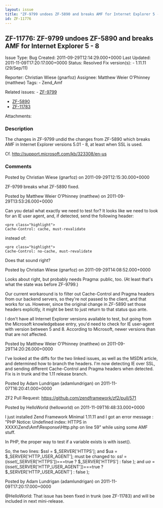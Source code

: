 ```yaml
---
layout: issue
title: "ZF-9799 undoes ZF-5890 and breaks AMF for Internet Explorer 5 - 8"
id: ZF-11776
---
```


ZF-11776: ZF-9799 undoes ZF-5890 and breaks AMF for Internet Explorer 5 - 8
---------------------------------------------------------------------------

 Issue Type: Bug Created: 2011-09-29T12:14:29.000+0000 Last Updated: 2011-11-09T17:20:17.000+0000 Status: Resolved Fix version(s): - 1.11.11 (29/Sep/11)
 
 Reporter:  Christian Wiese (gnarfoz)  Assignee:  Matthew Weier O'Phinney (matthew)  Tags: - Zend\_Amf
 
 Related issues: - [ZF-9799](/issues/browse/ZF-9799)
- [ZF-5890](/issues/browse/ZF-5890)
- [ZF-11783](/issues/browse/ZF-11783)
 
 Attachments: 
### Description

The changes in ZF-9799 undid the changes from ZF-5890 which breaks AMF in Internet Explorer versions 5.01 - 8, at least when SSL is used.

Cf. <http://support.microsoft.com/kb/323308/en-us>

 

 

### Comments

Posted by Christian Wiese (gnarfoz) on 2011-09-29T12:15:30.000+0000

ZF-9799 breaks what ZF-5890 fixed.

 

 

Posted by Matthew Weier O'Phinney (matthew) on 2011-09-29T13:53:26.000+0000

Can you detail what exactly we need to test for? It looks like we need to look for an IE user agent, and, if detected, send the following header:

 
    <pre class="highlight">
    Cache-Control: cache, must-revalidate


instead of:

 
    <pre class="highlight">
    Cache-Control: no-cache, must-revalidate


Does that sound right?

 

 

Posted by Christian Wiese (gnarfoz) on 2011-09-29T14:08:52.000+0000

Looks about right, but probably needs Pragma: public, too. (At least that's what the state was before ZF-9799.)

Our current workaround is to filter out Cache-Control and Pragma headers from our backend servers, so they're not passed to the client, and that works for us. However, since the original change in ZF-5890 set those headers explicitly, it might be best to just return to that status quo ante.

I don't have all Internet Explorer versions available to test, but going from the Microsoft knowledgebase entry, you'd need to check for IE user-agent with version between 5 and 8. According to Microsoft, newer versions than that are not affected.

 

 

Posted by Matthew Weier O'Phinney (matthew) on 2011-09-29T14:20:26.000+0000

I've looked at the diffs for the two linked issues, as well as the MSDN article, and determined how to branch the headers. I'm now detecting IE over SSL, and sending different Cache-Control and Pragma headers when detected. Fix is in trunk and the 1.11 release branch.

 

 

Posted by Adam Lundrigan (adamlundrigan) on 2011-11-07T16:20:41.000+0000

ZF2 Pull Request: <https://github.com/zendframework/zf2/pull/571>

 

 

Posted by HelloWorld (helloworld) on 2011-11-09T16:48:33.000+0000

I just installed Zend Framework Minimal 1.11.11 and I got an error message : "PHP Notice: Undefined index: HTTPS in XXXX\\Zend\\Amf\\Response\\Http.php on line 59" while using some AMF stuff.

In PHP, the proper way to test if a variable exists is with isset().

So, the two lines: $ssl = $\_SERVER['HTTPS']; and $ua = $\_SERVER['HTTP\_USER\_AGENT']; must be changed to: $ssl = ( isset($\_SERVER['HTTPS'])===true ? $\_SERVER['HTTPS'] : false ); and $ua = ( isset($\_SERVER['HTTP\_USER\_AGENT'])===true ? $\_SERVER['HTTP\_USER\_AGENT'] : false );

 

 

Posted by Adam Lundrigan (adamlundrigan) on 2011-11-09T17:20:17.000+0000

@HelloWorld: That issue has been fixed in trunk (see ZF-11783) and will be included in next mini-release.

 

 